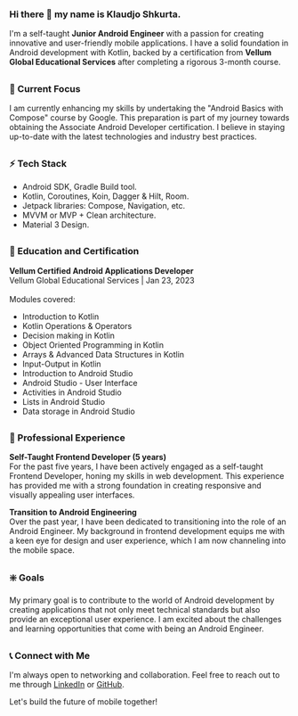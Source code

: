 ### Hi there 👋 my name is Klaudjo Shkurta.
I'm a self-taught **Junior Android Engineer** with a passion for creating innovative and user-friendly mobile applications. I have a solid foundation in Android development with Kotlin, backed by a certification from **Vellum Global Educational Services** after completing a rigorous 3-month course.

##
### 🎯 Current Focus
I am currently enhancing my skills by undertaking the "Android Basics with Compose" course by Google. This preparation is part of my journey towards obtaining the Associate Android Developer certification. I believe in staying up-to-date with the latest technologies and industry best practices.

##
### ⚡ Tech Stack
- Android SDK, Gradle Build tool.
- Kotlin, Coroutines, Koin, Dagger & Hilt, Room.
- Jetpack libraries: Compose, Navigation, etc.
- MVVM or MVP + Clean architecture.
- Material 3 Design.

##
### 📜 Education and Certification
**Vellum Certified Android Applications Developer**<br/>
Vellum Global Educational Services | Jan 23, 2023<br/><br/>
Modules covered:
- Introduction to Kotlin
- Kotlin Operations & Operators
- Decision making in Kotlin
- Object Oriented Programming in Kotlin
- Arrays & Advanced Data Structures in Kotlin
- Input-Output in Kotlin
- Introduction to Android Studio
- Android Studio - User Interface
- Activities in Android Studio
- Lists in Android Studio
- Data storage in Android Studio

##
### 💼 Professional Experience
**Self-Taught Frontend Developer (5 years)**<br />
For the past five years, I have been actively engaged as a self-taught Frontend Developer, honing my skills in web development. This experience has provided me with a strong foundation in creating responsive and visually appealing user interfaces.

**Transition to Android Engineering**<br />
Over the past year, I have been dedicated to transitioning into the role of an Android Engineer. My background in frontend development equips me with a keen eye for design and user experience, which I am now channeling into the mobile space.

##
### ❇️ Goals
My primary goal is to contribute to the world of Android development by creating applications that not only meet technical standards but also provide an exceptional user experience. I am excited about the challenges and learning opportunities that come with being an Android Engineer.

##
### 📞 Connect with Me
I'm always open to networking and collaboration. Feel free to reach out to me through [LinkedIn](https://www.linkedin.com/in/klaudjo-shkurta/) or [GitHub](https://github.com/KlaudjoShkurta).

Let's build the future of mobile together!



<!--
Here are some ideas to get you started:
- 🔭 I’m currently working on ...
- 🌱 I’m currently learning ...
- 👯 I’m looking to collaborate on ...
- 🤔 I’m looking for help with ...
- 💬 Ask me about ...
- 📫 How to reach me: ...
- 😄 Pronouns: ...
- ⚡ Fun fact: ...
-->
